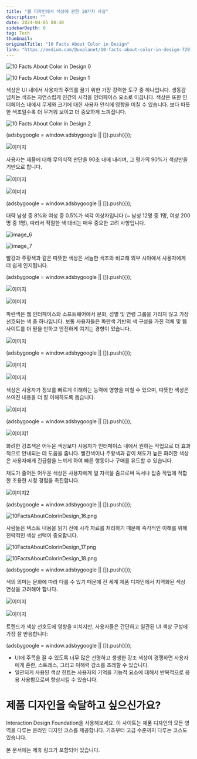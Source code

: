 ```yaml
---
title: "웹 디자인에서 색상에 관한 10가지 사실"
description: ""
date: 2024-04-05 08:40
sidebarDepth: 0
tag: Tech
thumbnail: 
originalTitle: "10 Facts About Color in Design"
link: "https://medium.com/@uxplanet/10-facts-about-color-in-design-7291a6dfbe66"
---
```



![10 Facts About Color in Design 0](./img/10FactsAboutColorinDesign_0.png)

![10 Facts About Color in Design 1](./img/10FactsAboutColorinDesign_1.png)

색상은 UI 내에서 사용자의 주의를 끌기 위한 가장 강력한 도구 중 하나입니다. 생동감 넘치는 색조는 자연스럽게 인간의 시각을 인터페이스 요소로 이끕니다. 색상은 또한 인터페이스 내에서 무게와 크기에 대한 사용자 인식에 영향을 미칠 수 있습니다. 보다 따뜻한 색조일수록 더 무거워 보이고 더 중요하게 느껴집니다.

![10 Facts About Color in Design 2](./img/10FactsAboutColorinDesign_2.png)

<!-- ui-log 수평형 -->
<ins class="adsbygoogle"
  style="display:block"
  data-ad-client="ca-pub-4877378276818686"
  data-ad-slot="9743150776"
  data-ad-format="auto"
  data-full-width-responsive="true"></ins>
<component is="script">
(adsbygoogle = window.adsbygoogle || []).push({});
</component>


![이미지](./img/10FactsAboutColorinDesign_3.png)

사용자는 제품에 대해 무의식적 판단을 90초 내에 내리며, 그 평가의 90%가 색상만을 기반으로 합니다.

![이미지](./img/10FactsAboutColorinDesign_4.png)

![이미지](./img/10FactsAboutColorinDesign_5.png)

<!-- ui-log 수평형 -->
<ins class="adsbygoogle"
  style="display:block"
  data-ad-client="ca-pub-4877378276818686"
  data-ad-slot="9743150776"
  data-ad-format="auto"
  data-full-width-responsive="true"></ins>
<component is="script">
(adsbygoogle = window.adsbygoogle || []).push({});
</component>

대략 남성 중 8%와 여성 중 0.5%가 색각 이상자입니다 (~ 남성 12명 중 1명, 여성 200명 중 1명), 따라서 적절한 색 대비는 매우 중요한 고려 사항입니다.

![image_6](./img/10FactsAboutColorinDesign_6.png)

![image_7](./img/10FactsAboutColorinDesign_7.png)

빨강과 주황색과 같은 따뜻한 색상은 서늘한 색조와 비교해 외부 시야에서 사용자에게 더 쉽게 인지됩니다.

<!-- ui-log 수평형 -->
<ins class="adsbygoogle"
  style="display:block"
  data-ad-client="ca-pub-4877378276818686"
  data-ad-slot="9743150776"
  data-ad-format="auto"
  data-full-width-responsive="true"></ins>
<component is="script">
(adsbygoogle = window.adsbygoogle || []).push({});
</component>

![이미지](./img/10FactsAboutColorinDesign_8.png)

![이미지](./img/10FactsAboutColorinDesign_9.png)

파란색은 웹 인터페이스와 소프트웨어에서 문화, 성별 및 연령 그룹을 가리지 않고 가장 선호되는 색 중 하나입니다. 보통 사용자들은 파란색 기반의 색 구성을 가진 객체 및 웹사이트를 더 믿을 만하고 안전하게 여기는 경향이 있습니다.

![이미지](./img/10FactsAboutColorinDesign_10.png)

<!-- ui-log 수평형 -->
<ins class="adsbygoogle"
  style="display:block"
  data-ad-client="ca-pub-4877378276818686"
  data-ad-slot="9743150776"
  data-ad-format="auto"
  data-full-width-responsive="true"></ins>
<component is="script">
(adsbygoogle = window.adsbygoogle || []).push({});
</component>

![이미지](./img/10FactsAboutColorinDesign_11.png)

![이미지](./img/10FactsAboutColorinDesign_12.png)

색상은 사용자가 정보를 빠르게 이해하는 능력에 영향을 미칠 수 있으며, 따뜻한 색상은 쓰여진 내용을 더 잘 이해하도록 돕습니다.

![이미지](./img/10FactsAboutColorinDesign_13.png)

<!-- ui-log 수평형 -->
<ins class="adsbygoogle"
  style="display:block"
  data-ad-client="ca-pub-4877378276818686"
  data-ad-slot="9743150776"
  data-ad-format="auto"
  data-full-width-responsive="true"></ins>
<component is="script">
(adsbygoogle = window.adsbygoogle || []).push({});
</component>

![이미지1](./img/10FactsAboutColorinDesign_14.png)

화려한 강조색은 어두운 색상보다 사용자가 인터페이스 내에서 원하는 작업으로 더 효과적으로 안내되는 데 도움을 줍니다. 빨간색이나 주황색과 같이 채도가 높은 화려한 색상은 사용자에게 긴급함을 느끼게 하여 빠른 행동이나 구매를 유도할 수 있습니다.

채도가 줄어든 어두운 색상은 사용자에게 덜 자극을 줌으로써 독서나 집중 작업에 적합한 조용한 시청 경험을 촉진합니다.

![이미지2](./img/10FactsAboutColorinDesign_15.png)

<!-- ui-log 수평형 -->
<ins class="adsbygoogle"
  style="display:block"
  data-ad-client="ca-pub-4877378276818686"
  data-ad-slot="9743150776"
  data-ad-format="auto"
  data-full-width-responsive="true"></ins>
<component is="script">
(adsbygoogle = window.adsbygoogle || []).push({});
</component>


![10FactsAboutColorinDesign_16.png](./img/10FactsAboutColorinDesign_16.png)

사람들은 텍스트 내용을 읽기 전에 시각 자료를 처리하기 때문에 즉각적인 이해를 위해 전략적인 색상 선택이 중요합니다.

![10FactsAboutColorinDesign_17.png](./img/10FactsAboutColorinDesign_17.png)

![10FactsAboutColorinDesign_18.png](./img/10FactsAboutColorinDesign_18.png)

<!-- ui-log 수평형 -->
<ins class="adsbygoogle"
  style="display:block"
  data-ad-client="ca-pub-4877378276818686"
  data-ad-slot="9743150776"
  data-ad-format="auto"
  data-full-width-responsive="true"></ins>
<component is="script">
(adsbygoogle = window.adsbygoogle || []).push({});
</component>

색의 의미는 문화에 따라 다를 수 있기 때문에 전 세계 제품 디자인에서 지역화된 색상 연상을 고려해야 합니다.

![이미지](./img/10FactsAboutColorinDesign_19.png)

![이미지](./img/10FactsAboutColorinDesign_20.png)

트렌드가 색상 선호도에 영향을 미치지만, 사용자들은 간단하고 일관된 UI 색상 구성에 가장 잘 반응합니다:

<!-- ui-log 수평형 -->
<ins class="adsbygoogle"
  style="display:block"
  data-ad-client="ca-pub-4877378276818686"
  data-ad-slot="9743150776"
  data-ad-format="auto"
  data-full-width-responsive="true"></ins>
<component is="script">
(adsbygoogle = window.adsbygoogle || []).push({});
</component>

- UI에 주목을 끌 수 있도록 너무 많은 선명하고 생생한 강조 색상이 경쟁하면 사용자에게 혼란, 스트레스, 그리고 이해력 감소를 초래할 수 있습니다.
- 일관되게 사용된 색상 힌트는 사용자의 기억을 기능적 요소에 대해서 반복적으로 응용 사용함으로써 향상시킬 수 있습니다.

# 제품 디자인을 숙달하고 싶으신가요?

Interaction Design Foundation을 사용해보세요. 이 사이트는 제품 디자인의 모든 영역을 다루는 온라인 디자인 코스를 제공합니다. 기초부터 고급 수준까지 다루는 코스도 있습니다.

본 문서에는 제휴 링크가 포함되어 있습니다.